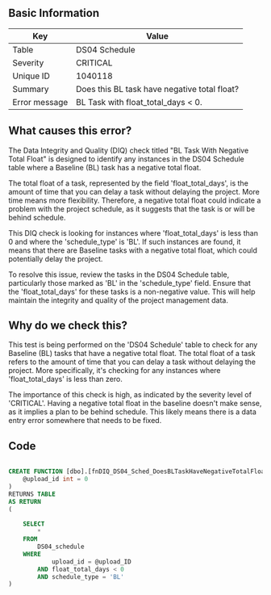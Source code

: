 ## Basic Information
| Key         | Value          |
|-------------|----------------|
| Table       | DS04 Schedule |
| Severity    | CRITICAL |
| Unique ID   | 1040118   |
| Summary     | Does this BL task have negative total float? |
| Error message | BL Task with float_total_days < 0. |

## What causes this error?

The Data Integrity and Quality (DIQ) check titled "BL Task With Negative Total Float" is designed to identify any instances in the DS04 Schedule table where a Baseline (BL) task has a negative total float. 

The total float of a task, represented by the field 'float_total_days', is the amount of time that you can delay a task without delaying the project. More time means more flexibility. Therefore, a negative total float could indicate a problem with the project schedule, as it suggests that the task is or will be behind schedule.

This DIQ check is looking for instances where 'float_total_days' is less than 0 and where the 'schedule_type' is 'BL'. If such instances are found, it means that there are Baseline tasks with a negative total float, which could potentially delay the project. 

To resolve this issue, review the tasks in the DS04 Schedule table, particularly those marked as 'BL' in the 'schedule_type' field. Ensure that the 'float_total_days' for these tasks is a non-negative value. This will help maintain the integrity and quality of the project management data.
## Why do we check this?

This test is being performed on the 'DS04 Schedule' table to check for any Baseline (BL) tasks that have a negative total float. The total float of a task refers to the amount of time that you can delay a task without delaying the project. More specifically, it's checking for any instances where 'float_total_days' is less than zero. 

The importance of this check is high, as indicated by the severity level of 'CRITICAL'. Having a negative total float in the baseline doesn't make sense, as it implies a plan to be behind schedule. This likely means there is a data entry error somewhere that needs to be fixed.

## Code

```sql

CREATE FUNCTION [dbo].[fnDIQ_DS04_Sched_DoesBLTaskHaveNegativeTotalFloat] (
	@upload_id int = 0
)
RETURNS TABLE
AS RETURN
(
	
	SELECT
		*
	FROM
		DS04_schedule
	WHERE
			upload_id = @upload_ID
		AND float_total_days < 0 
		AND schedule_type = 'BL'
)
```
